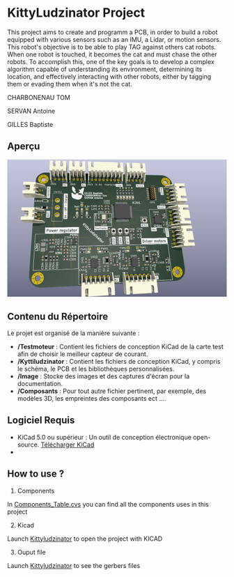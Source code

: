 # KittyLudzinator Project 

This project aims to create and programm a PCB, in  order to build a robot equipped with various sensors such as an IMU, a Lidar, or motion sensors. This robot's objective is to be able to play TAG against others cat robots. When one robot is touched, it becomes the cat and must chase the other robots. To accomplish this, one of the key goals is to develop a complex algorithm capable of understanding its environment, determining its location, and effectively interacting with other robots, either by tagging them or evading them when it's not the cat.

CHARBONENAU TOM

SERVAN Antoine

GILLES Baptiste

## Aperçu
![Cumulative counting example](Doc/image/PCB1.png)

## Contenu du Répertoire

Le projet est organisé de la manière suivante :

- **/Testmoteur** : Contient les fichiers de conception KiCad de la carte test afin de choisir le meilleur capteur de courant.
- **/Kyttiludzinator** : Contient les fichiers de conception KiCad, y compris le schéma, le PCB et les bibliothèques personnalisées.
- **/Image** : Stocke des images et des captures d'écran pour la documentation.
- **/Composants** : Pour tout autre fichier pertinent, par exemple, des modèles 3D, les empreintes des composants ect ....

## Logiciel Requis

- KiCad 5.0 ou supérieur : Un outil de conception électronique open-source. [Télécharger KiCad](https://kicad-pcb.org/download/)
- 
## How to use ?
1. Components

In [Components_Table.cvs](Components_Table.cvs) you can find all the components uses in this project

2. Kicad

Launch [Kittyludzinator](Kyttiludzinator/Kyttiludzinator.kicad_pro) to open the project with KICAD

3. Ouput file

Launch [Kittyludzinator](Kyttiludzinator/Kyttiludzinator.kicad_pro) to see the gerbers files








